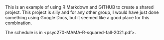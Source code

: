 This is an example of using R Markdown and GITHUB to create a shared project.  This project is silly and for any other group, I would have just done something using Google Docs, but it seemed like a good place for this combination.

The schedule is in <psyc270-MAMA-R-squared-fall-2021.pdf>.
